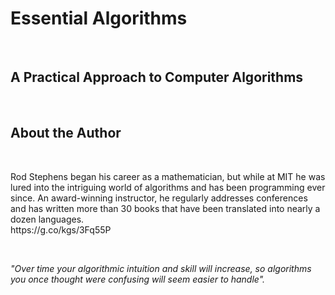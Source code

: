 <h1>Essential Algorithms</h1> <br />
<h2>A Practical Approach to Computer Algorithms</h2> <br />

<h2>About the Author</h2>
<br />
<p>
Rod Stephens began his career as a mathematician, but while at MIT he was lured into the intriguing world of algorithms and has been programming ever since. An award-winning instructor, he regularly addresses conferences and has written more than 30 books that have been translated into nearly a dozen languages.
<br />
https://g.co/kgs/3Fq55P
</p>
<br />

<i>"Over time your algorithmic intuition and skill will increase, so algorithms you once thought were confusing will seem easier to handle".</i>

